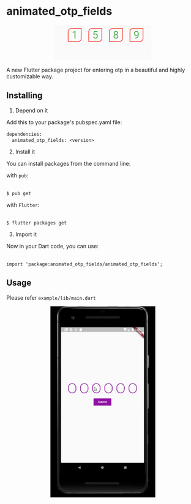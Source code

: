 # animated_otp_fields

<p align="center">
<img src="https://github.com/dev-bharatgupta/animated_otp_fields/blob/master/images/First.png" />
</p>
A new Flutter package project for entering otp in a beautiful and highly customizable way.

## Installing

1. Depend on it

Add this to your package's pubspec.yaml file:
```
dependencies:
  animated_otp_fields: <version>
```  

2. Install it

You can install packages from the command line:

with ```pub```:
```

$ pub get

```

with ```Flutter```:
```

$ flutter packages get

```
3. Import it

Now in your Dart code, you can use:
```

import 'package:animated_otp_fields/animated_otp_fields';

```
## Usage
Please refer ```example/lib/main.dart```




<p align="center">
<img src="https://github.com/dev-bharatgupta/animated_otp_fields/blob/master/images/Second.gif" height="500"/>
</p>